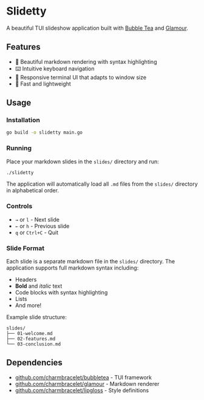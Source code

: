 # Slidetty

A beautiful TUI slideshow application built with [Bubble Tea](https://github.com/charmbracelet/bubbletea) and [Glamour](https://github.com/charmbracelet/glamour).

## Features

- 🎨 Beautiful markdown rendering with syntax highlighting
- ⌨️ Intuitive keyboard navigation
- 📱 Responsive terminal UI that adapts to window size
- 🚀 Fast and lightweight

## Usage

### Installation

```bash
go build -o slidetty main.go
```

### Running

Place your markdown slides in the `slides/` directory and run:

```bash
./slidetty
```

The application will automatically load all `.md` files from the `slides/` directory in alphabetical order.

### Controls

- `→` or `l` - Next slide
- `←` or `h` - Previous slide
- `q` or `Ctrl+C` - Quit

### Slide Format

Each slide is a separate markdown file in the `slides/` directory. The application supports full markdown syntax including:

- Headers
- **Bold** and *italic* text
- Code blocks with syntax highlighting
- Lists
- And more!

Example slide structure:
```
slides/
├── 01-welcome.md
├── 02-features.md
└── 03-conclusion.md
```

## Dependencies

- [github.com/charmbracelet/bubbletea](https://github.com/charmbracelet/bubbletea) - TUI framework
- [github.com/charmbracelet/glamour](https://github.com/charmbracelet/glamour) - Markdown renderer
- [github.com/charmbracelet/lipgloss](https://github.com/charmbracelet/lipgloss) - Style definitions